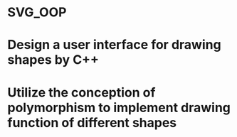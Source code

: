 # SVG_OOP

# Design a user interface for drawing shapes by C++
# Utilize the conception of polymorphism to implement drawing function of different shapes
